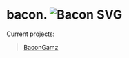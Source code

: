 # bacon. ![Bacon SVG](https://cdn-baconbirdheadv2.onrender.com/main/gitMD/general/bacon.svg)

Current projects:
> [BaconGamz](https://github.com/DaBaconKing/bacongames)
